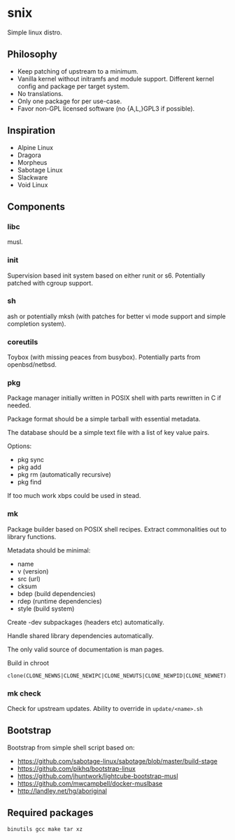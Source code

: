 snix
====

Simple linux distro.

Philosophy
----------

* Keep patching of upstream to a minimum.
* Vanilla kernel without initramfs and module support. Different kernel
  config and package per target system.
* No translations.
* Only one package for per use-case.
* Favor non-GPL licensed software (no {A,L,}GPL3 if possible).

Inspiration
-----------

* Alpine Linux
* Dragora
* Morpheus
* Sabotage Linux
* Slackware
* Void Linux

Components
----------

### libc

musl.

### init

Supervision based init system based on either runit or s6. Potentially
patched with cgroup support.

### sh

ash or potentially mksh (with patches for better vi mode support and simple
completion system).

### coreutils

Toybox (with missing peaces from busybox). Potentially parts from
openbsd/netbsd.

### pkg

Package manager initially written in POSIX shell with parts rewritten in C
if needed.

Package format should be a simple tarball with essential metadata.

The database should be a simple text file with a list of key value pairs.

Options:

* pkg sync
* pkg add
* pkg rm (automatically recursive)
* pkg find

If too much work xbps could be used in stead.

### mk

Package builder based on POSIX shell recipes. Extract commonalities out
to library functions.

Metadata should be minimal:

* name
* v (version)
* src (url)
* cksum
* bdep (build dependencies)
* rdep (runtime dependencies)
* style (build system)

Create -dev subpackages (headers etc) automatically.

Handle shared library dependencies automatically.

The only valid source of documentation is man pages.

Build in chroot

    clone(CLONE_NEWNS|CLONE_NEWIPC|CLONE_NEWUTS|CLONE_NEWPID|CLONE_NEWNET).

### mk check

Check for upstream updates. Ability to override in `update/<name>.sh`

Bootstrap
---------

Bootstrap from simple shell script based on:

* https://github.com/sabotage-linux/sabotage/blob/master/build-stage
* https://github.com/pikhq/bootstrap-linux
* https://github.com/jhuntwork/lightcube-bootstrap-musl
* https://github.com/mwcampbell/docker-muslbase
* http://landley.net/hg/aboriginal

## Required packages

    binutils gcc make tar xz
